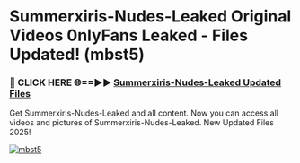 # Summerxiris-Nudes-Leaked Original Videos 0nlyFans Leaked - Files Updated! (mbst5)

<h3>🔴 CLICK HERE 🌐==►► <a href="https://tinyurl.com/yc6ubb5a" rel="nofollow">Summerxiris-Nudes-Leaked Updated Files</a></h3>

Get Summerxiris-Nudes-Leaked and all content. Now you can access all videos and pictures of Summerxiris-Nudes-Leaked. New Updated Files 2025!

[![mbst5](https://i.imgur.com/7eu0CRL.gif)](https://tinyurl.com/yc6ubb5a)
